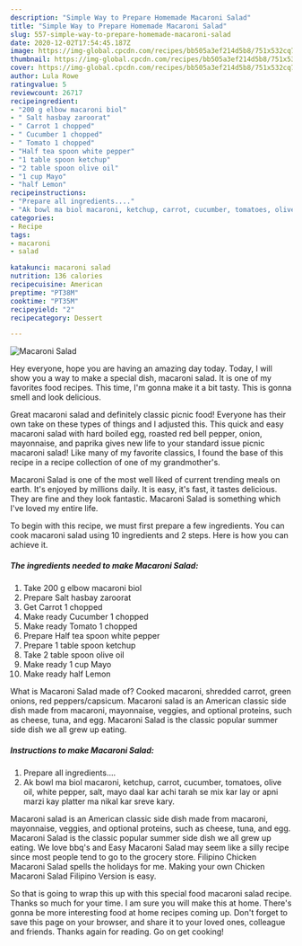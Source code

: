 ```yaml
---
description: "Simple Way to Prepare Homemade Macaroni Salad"
title: "Simple Way to Prepare Homemade Macaroni Salad"
slug: 557-simple-way-to-prepare-homemade-macaroni-salad
date: 2020-12-02T17:54:45.187Z
image: https://img-global.cpcdn.com/recipes/bb505a3ef214d5b8/751x532cq70/macaroni-salad-recipe-main-photo.jpg
thumbnail: https://img-global.cpcdn.com/recipes/bb505a3ef214d5b8/751x532cq70/macaroni-salad-recipe-main-photo.jpg
cover: https://img-global.cpcdn.com/recipes/bb505a3ef214d5b8/751x532cq70/macaroni-salad-recipe-main-photo.jpg
author: Lula Rowe
ratingvalue: 5
reviewcount: 26717
recipeingredient:
- "200 g elbow macaroni biol"
- " Salt hasbay zaroorat"
- " Carrot 1 chopped"
- " Cucumber 1 chopped"
- " Tomato 1 chopped"
- "Half tea spoon white pepper"
- "1 table spoon ketchup"
- "2 table spoon olive oil"
- "1 cup Mayo"
- "half Lemon"
recipeinstructions:
- "Prepare all ingredients...."
- "Ak bowl ma biol macaroni, ketchup, carrot, cucumber, tomatoes, olive oil, white pepper, salt, mayo daal kar achi tarah se mix kar lay or apni marzi kay platter ma nikal kar sreve kary."
categories:
- Recipe
tags:
- macaroni
- salad

katakunci: macaroni salad 
nutrition: 136 calories
recipecuisine: American
preptime: "PT38M"
cooktime: "PT35M"
recipeyield: "2"
recipecategory: Dessert

---
```



![Macaroni Salad](https://img-global.cpcdn.com/recipes/bb505a3ef214d5b8/751x532cq70/macaroni-salad-recipe-main-photo.jpg)

Hey everyone, hope you are having an amazing day today. Today, I will show you a way to make a special dish, macaroni salad. It is one of my favorites food recipes. This time, I'm gonna make it a bit tasty. This is gonna smell and look delicious.

Great macaroni salad and definitely classic picnic food! Everyone has their own take on these types of things and I adjusted this. This quick and easy macaroni salad with hard boiled egg, roasted red bell pepper, onion, mayonnaise, and paprika gives new life to your standard issue picnic macaroni salad! Like many of my favorite classics, I found the base of this recipe in a recipe collection of one of my grandmother&#39;s.

Macaroni Salad is one of the most well liked of current trending meals on earth. It's enjoyed by millions daily. It is easy, it's fast, it tastes delicious. They are fine and they look fantastic. Macaroni Salad is something which I've loved my entire life.


To begin with this recipe, we must first prepare a few ingredients. You can cook macaroni salad using 10 ingredients and 2 steps. Here is how you can achieve it.

<!--inarticleads1-->

##### The ingredients needed to make Macaroni Salad:

1. Take 200 g elbow macaroni biol
1. Prepare  Salt hasbay zaroorat
1. Get  Carrot 1 chopped
1. Make ready  Cucumber 1 chopped
1. Make ready  Tomato 1 chopped
1. Prepare Half tea spoon white pepper
1. Prepare 1 table spoon ketchup
1. Take 2 table spoon olive oil
1. Make ready 1 cup Mayo
1. Make ready half Lemon


What is Macaroni Salad made of? Cooked macaroni, shredded carrot, green onions, red peppers/capsicum. Macaroni salad is an American classic side dish made from macaroni, mayonnaise, veggies, and optional proteins, such as cheese, tuna, and egg. Macaroni Salad is the classic popular summer side dish we all grew up eating. 

<!--inarticleads2-->

##### Instructions to make Macaroni Salad:

1. Prepare all ingredients....
1. Ak bowl ma biol macaroni, ketchup, carrot, cucumber, tomatoes, olive oil, white pepper, salt, mayo daal kar achi tarah se mix kar lay or apni marzi kay platter ma nikal kar sreve kary.


Macaroni salad is an American classic side dish made from macaroni, mayonnaise, veggies, and optional proteins, such as cheese, tuna, and egg. Macaroni Salad is the classic popular summer side dish we all grew up eating. We love bbq&#39;s and Easy Macaroni Salad may seem like a silly recipe since most people tend to go to the grocery store. Filipino Chicken Macaroni Salad spells the holidays for me. Making your own Chicken Macaroni Salad Filipino Version is easy. 

So that is going to wrap this up with this special food macaroni salad recipe. Thanks so much for your time. I am sure you will make this at home. There's gonna be more interesting food at home recipes coming up. Don't forget to save this page on your browser, and share it to your loved ones, colleague and friends. Thanks again for reading. Go on get cooking!
